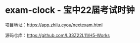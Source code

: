 # exam-clock - 宝中22届考试时钟

项目地址：https://app.zhilu.cyou/nextexam.html

源码仓库：https://github.com/L33Z22L11/H5-Works

